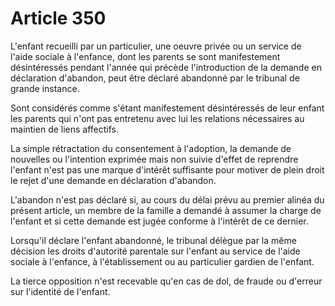 # Article 350

L'enfant recueilli par un particulier, une oeuvre privée ou un service de l'aide sociale à l'enfance, dont les parents se sont manifestement désintéressés pendant l'année qui précède l'introduction de la demande en déclaration d'abandon, peut être déclaré abandonné par le tribunal de grande instance.

Sont considérés comme s'étant manifestement désintéressés de leur enfant les parents qui n'ont pas entretenu avec lui les relations nécessaires au maintien de liens affectifs.

La simple rétractation du consentement à l'adoption, la demande de nouvelles ou l'intention exprimée mais non suivie d'effet de reprendre l'enfant n'est pas une marque d'intérêt suffisante pour motiver de plein droit le rejet d'une demande en déclaration d'abandon.

L'abandon n'est pas déclaré si, au cours du délai prévu au premier alinéa du présent article, un membre de la famille a demandé à assumer la charge de l'enfant et si cette demande est jugée conforme à l'intérêt de ce dernier.

Lorsqu'il déclare l'enfant abandonné, le tribunal délègue par la même décision les droits d'autorité parentale sur l'enfant au service de l'aide sociale à l'enfance, à l'établissement ou au particulier gardien de l'enfant.

La tierce opposition n'est recevable qu'en cas de dol, de fraude ou d'erreur sur l'identité de l'enfant.
